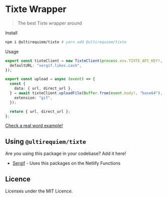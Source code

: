 # Tixte Wrapper

> The best Tixte wrapper around

Install

```sh
npm i @ultirequiem/tixte # yarn add @ultirequiem/tixte
```

Usage

```ts
export const tixteClient = new TixteClient(process.env.TIXTE_API_KEY!, {
  defaultURL: "sergif.likes.cash",
});

export const upload = async (event) => {
  const {
    data: { url, direct_url },
  } = await tixteClient.uploadFile(Buffer.from(event.body!, "base64"), {
    extension: "gif",
  });

  return { url, direct_url };
};
```

[Check a real word example!](https://github.com/UltiRequiem/sergif/tree/main/src/api)

## Using `@ultirequiem/tixte`

Are you using this package in your codebase? Add it here!

- [Sergif](https://sergif.ultirequiem.com) - Uses this packages on the Netlify Functions

## Licence

Licenses under the MIT Licence.
